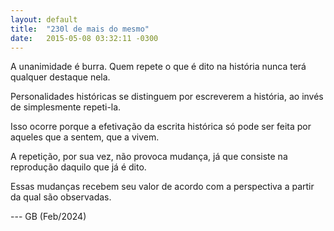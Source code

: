 ```yaml
---
layout: default
title:  "230l de mais do mesmo"
date:   2015-05-08 03:32:11 -0300
---
```


A unanimidade é burra. Quem repete o que é dito na história nunca terá qualquer destaque nela. 

Personalidades históricas se distinguem por escreverem a história, ao invés de simplesmente repeti-la. 

Isso ocorre porque a efetivação da escrita histórica só pode ser feita por aqueles que a sentem, que a vivem. 

A repetição, por sua vez, não provoca mudança, já que consiste na reprodução daquilo que já é dito. 

Essas mudanças recebem seu valor de acordo com a perspectiva a partir da qual são observadas.

--- GB (Feb/2024)
